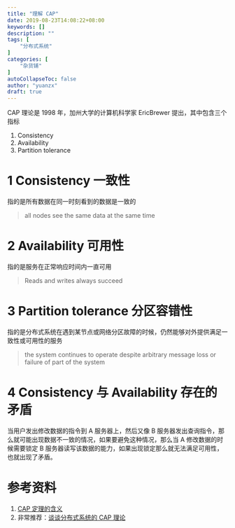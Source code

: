 ```yaml
---
title: "理解 CAP"
date: 2019-08-23T14:08:22+08:00
keywords: []
description: ""
tags: [
    "分布式系统"
]
categories: [
    "杂货铺"
]
autoCollapseToc: false
author: "yuanzx"
draft: true
---
```


CAP 理论是 1998 年，加州大学的计算机科学家 EricBrewer 提出，其中包含三个指标

1. Consistency
2. Availability
3. Partition tolerance

# 1 Consistency 一致性

指的是所有数据在同一时刻看到的数据是一致的

>all nodes see the same data at the same time

# 2 Availability 可用性

指的是服务在正常响应时间内一直可用

>Reads and writes always succeed

# 3 Partition tolerance 分区容错性

指的是分布式系统在遇到某节点或网络分区故障的时候，仍然能够对外提供满足一致性或可用性的服务

>the system continues to operate despite arbitrary message loss or failure of part of the system

# 4 Consistency 与 Availability 存在的矛盾

当用户发出修改数据的指令到 A 服务器上，然后又像 B 服务器发出查询指令，那么就可能出现数据不一致的情况，如果要避免这种情况，那么当 A 修改数据的时候需要锁定 B 服务器读写该数据的能力，如果出现锁定那么就无法满足可用性，也就出现了矛盾。

# 参考资料

1. [CAP 定理的含义](http://www.ruanyifeng.com/blog/2018/07/cap.html)
2. 非常推荐：[谈谈分布式系统的 CAP 理论](https://zhuanlan.zhihu.com/p/33999708)